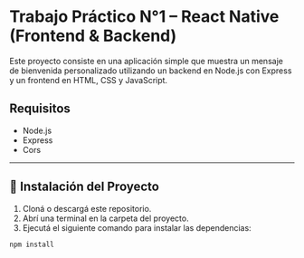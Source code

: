 # Trabajo Práctico N°1 – React Native (Frontend & Backend)

Este proyecto consiste en una aplicación simple que muestra un mensaje de bienvenida personalizado utilizando un backend en Node.js con Express y un frontend en HTML, CSS y JavaScript.



## Requisitos


- Node.js
- Express
- Cors

---

## 📁 Instalación del Proyecto

1. Cloná o descargá este repositorio.
2. Abrí una terminal en la carpeta del proyecto.
3. Ejecutá el siguiente comando para instalar las dependencias:

```bash
npm install


